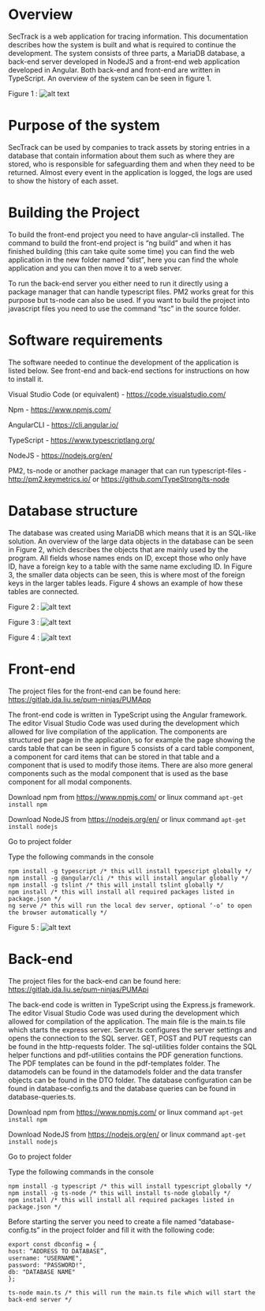 # Overview
SecTrack is a web application for tracing information. This documentation describes how the system is built and what is required to continue the development. The system consists of three parts, a MariaDB database, a back-end server developed in NodeJS and a front-end web application developed in Angular. Both back-end and front-end are written in TypeScript. An overview of the system can be seen in figure 1.

Figure 1 : ![alt text](https://lh3.google.com/u/0/d/1D4kF6hNqWpzCb9xjS1wDb8OisWVYUl8c=w1920-h887-iv1 "Overview")

# Purpose of the system
SecTrack can be used by companies to track assets by storing entries in a database that contain information about them such as where they are stored, who is responsible for safeguarding them and when they need to be returned. Almost every event in the application is logged, the logs are used to show the history of each asset.

# Building the Project
To build the front-end project you need to have angular-cli installed. The command to build the front-end project is “ng build” and when it has finished building (this can take quite some time) you can find the web application in the new folder named “dist”, here you can find the whole application and you can then move it to a web server.

To run the back-end server you either need to run it directly using a package manager that can handle typescript files. PM2 works great for this purpose but ts-node can also be used. If you want to build the project into javascript files you need to use the command “tsc” in the source folder.

# Software requirements
The software needed to continue the development of the application is listed below. See front-end and back-end sections for instructions on how to install it.

Visual Studio Code (or equivalent) - https://code.visualstudio.com/

Npm - https://www.npmjs.com/

AngularCLI - https://cli.angular.io/

TypeScript - https://www.typescriptlang.org/

NodeJS - https://nodejs.org/en/

PM2, ts-node or another package manager that can run typescript-files - http://pm2.keymetrics.io/ or https://github.com/TypeStrong/ts-node

# Database structure
The database was created using MariaDB which means that it is an SQL-like solution. An overview of the large data objects in the database can be seen in Figure 2, which describes the objects that are mainly used by the program. All fields whose names ends on ID, except those who only have ID, have a foreign key to a table with the same name excluding ID. In Figure 3, the smaller data objects can be seen, this is where most of the foreign keys in the larger tables leads. Figure 4 shows an example of how these tables are connected.

Figure 2 : ![alt text](https://lh3.google.com/u/0/d/1SD-IZKHH_bfPE1mY0SNd93WTEuDMnPQf=w1387-h887-iv1 "Overview of the larger data objects")

Figure 3 : ![alt text](https://lh3.google.com/u/0/d/1jJfzDqQX9WS0aKvT5iEWCuwLp_X6s2e5=w1387-h887-iv1 "Overview of the smaller data objects")

Figure 4 : ![alt text](https://lh3.google.com/u/0/d/1k5gloJMu_WeWazRM8bfGNN_9-dxNNUWX=w1387-h887-iv1 "Example of how tables can be linked using foreign keys")

# Front-end

The project  files for the front-end can be found here:
https://gitlab.ida.liu.se/pum-ninjas/PUMApp


The front-end code is written in TypeScript using the Angular framework. The editor Visual Studio Code was used during the development which allowed for live compilation of the application. The components are structured per page in the application, so for example the page showing the cards table that can be seen in figure 5 consists of a card table component, a component for card items that can be stored in that table and a component that is used to modify those items. There are also more general components such as the modal component that is used as the base component for all modal components.

Download npm from https://www.npmjs.com/ or linux command `apt-get install npm`

Download NodeJS from https://nodejs.org/en/ or linux command `apt-get install nodejs`

Go to project folder

Type the following commands in the console

```
npm install -g typescript /* this will install typescript globally */
npm install -g @angular/cli /* this will install angular globally */
npm install -g tslint /* this will install tslint globally */
npm install /* this will install all required packages listed in package.json */
ng serve /* this will run the local dev server, optional ‘-o’ to open the browser automatically */
```

Figure 5 : ![alt text](https://lh3.google.com/u/0/d/1kUb3SdHvFmESNORxvrfZLB-AJlLMjnrj=w1387-h887-iv1 "Front-end")

# Back-end

The project  files for the back-end can be found here:
https://gitlab.ida.liu.se/pum-ninjas/PUMApi


The back-end code is written in TypeScript using the Express.js framework. The editor Visual Studio Code was used during the development which allowed for compilation of the application. The main file is the main.ts file which starts the express server. Server.ts configures the server settings and opens the connection to the SQL server. GET, POST and PUT requests can be found in the http-requests folder.  The sql-utilities folder contains the SQL helper functions and pdf-utilities contains the PDF generation functions. The PDF templates can be found in the pdf-templates folder. The datamodels can be found in the datamodels folder and the data transfer objects can be found in the DTO folder. The database configuration can be found in database-config.ts and the database queries can be found in database-queries.ts.

Download npm from https://www.npmjs.com/ or linux command `apt-get install npm`

Download NodeJS from https://nodejs.org/en/ or linux command `apt-get install nodejs`

Go to project folder

Type the following commands in the console

```
npm install -g typescript /* this will install typescript globally */
npm install -g ts-node /* this will install ts-node globally */
npm install /* this will install all required packages listed in package.json */
``` 

Before starting the server you need to create a file named “database-config.ts” in the project folder and fill it with the following code:

```
export const dbconfig = {
host: “ADDRESS TO DATABASE”,
username: "USERNAME",
password: "PASSWORD!",
db: "DATABASE NAME"
};
```

`ts-node main.ts /* this will run the main.ts file which will start the back-end server */`
